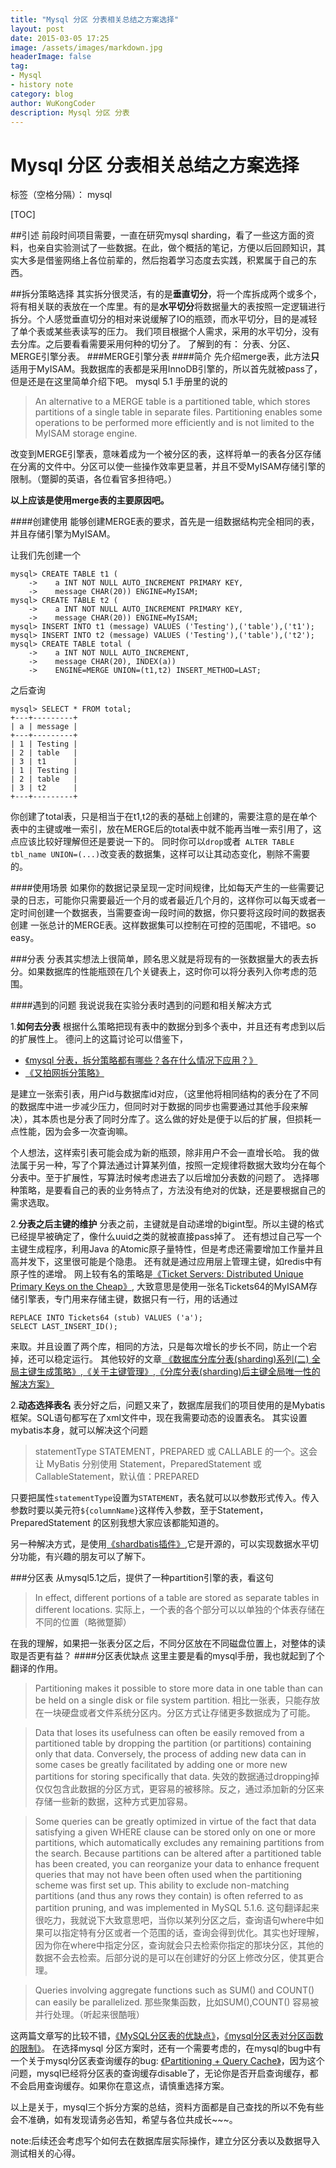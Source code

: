 ```yaml
---
title: "Mysql 分区 分表相关总结之方案选择"
layout: post
date: 2015-03-05 17:25
image: /assets/images/markdown.jpg
headerImage: false
tag:
- Mysql
- history note
category: blog
author: WuKongCoder
description: Mysql 分区 分表
---
```



# Mysql 分区 分表相关总结之方案选择

标签（空格分隔）： mysql 

[TOC]

##引述
前段时间项目需要，一直在研究mysql sharding，看了一些这方面的资料，也亲自实验测试了一些数据。在此，做个概括的笔记，方便以后回顾知识，其实大多是借鉴网络上各位前辈的，然后抱着学习态度去实践，积累属于自己的东西。

##拆分策略选择
其实拆分很灵活，有的是**垂直切分**，将一个库拆成两个或多个，将有相关联的表放在一个库里。有的是**水平切分**将数据量大的表按照一定逻辑进行拆分。个人感觉垂直切分的相对来说缓解了IO的瓶颈，而水平切分，目的是减轻了单个表或某些表读写的压力。
我们项目根据个人需求，采用的水平切分，没有去分库。之后要看看需要采用何种的切分了。
了解到的有： 分表、分区、MERGE引擎分表。
###MERGE引擎分表
####简介
先介绍merge表，此方法**只**适用于MyISAM。我数据库的表都是采用InnoDB引擎的，所以首先就被pass了，但是还是在这里简单介绍下吧。
mysql 5.1 手册里的说的

>An alternative to a MERGE table is a partitioned table, which stores partitions of a single table in separate files. Partitioning enables some operations to be performed more efficiently and is not limited to the MyISAM storage engine. 

改变到MERGE引擎表，意味着成为一个被分区的表，这样将单一的表各分区存储在分离的文件中。分区可以使一些操作效率更显著，并且不受MyISAM存储引擎的限制。（蹩脚的英语，各位看官多担待吧。）

**以上应该是使用merge表的主要原因吧。**

####创建使用
能够创建MERGE表的要求，首先是一组数据结构完全相同的表，并且存储引擎为MyISAM。

让我们先创建一个
```mysql
mysql> CREATE TABLE t1 (
    ->    a INT NOT NULL AUTO_INCREMENT PRIMARY KEY,
	->    message CHAR(20)) ENGINE=MyISAM;
mysql> CREATE TABLE t2 (
    ->    a INT NOT NULL AUTO_INCREMENT PRIMARY KEY,
    ->    message CHAR(20)) ENGINE=MyISAM;
mysql> INSERT INTO t1 (message) VALUES ('Testing'),('table'),('t1');
mysql> INSERT INTO t2 (message) VALUES ('Testing'),('table'),('t2');
mysql> CREATE TABLE total (
    ->    a INT NOT NULL AUTO_INCREMENT,
    ->    message CHAR(20), INDEX(a))
    ->    ENGINE=MERGE UNION=(t1,t2) INSERT_METHOD=LAST;
```
之后查询
```mysql
mysql> SELECT * FROM total;
+---+---------+
| a | message |
+---+---------+
| 1 | Testing |
| 2 | table   |
| 3 | t1      |
| 1 | Testing |
| 2 | table   |
| 3 | t2      |
+---+---------+
```
你创建了total表，只是相当于在t1,t2的表的基础上创建的，需要注意的是在单个表中的主键或唯一索引，放在MERGE后的total表中就不能再当唯一索引用了，这点应该比较好理解但还是要说一下的。
同时你可以`drop`或者` ALTER TABLE tbl_name UNION=(...)`改变表的数据集，这样可以让其动态变化，剔除不需要的。


####使用场景
如果你的数据记录呈现一定时间规律，比如每天产生的一些需要记录的日志，可能你只需要最近一个月的或者最近几个月的，这样你可以每天或者一定时间创建一个数据表，当需要查询一段时间的数据，你只要将这段时间的数据表创建
一张总计的MERGE表。这样数据集可以控制在可控的范围呢，不错吧。so easy。

###分表
分表其实想法上很简单，顾名思义就是将现有的一张数据量大的表去拆分。如果数据库的性能瓶颈在几个关键表上，这时你可以将分表列入你考虑的范围。

####遇到的问题
我说说我在实验分表时遇到的问题和相关解决方式

1.**如何去分表**
根据什么策略把现有表中的数据分到多个表中，并且还有考虑到以后的扩展性上。
德问上的这篇讨论可以借鉴下，

- [《mysql 分表，拆分策略都有哪些？各在什么情况下应用？》](http://www.dewen.io/q/696/)
- [《又拍网拆分策略》](http://www.infoq.com/cn/articles/yupoo-partition-database)

是建立一张索引表，用户id与数据库id对应，（这里他将相同结构的表分在了不同的数据库中进一步减少压力，但同时对于数据的同步也需要通过其他手段来解决），其本质也是分表了同时分库了。这么做的好处是便于以后的扩展，但损耗一点性能，因为会多一次查询嘛。

个人想法，这样索引表可能会成为新的瓶颈，除非用户不会一直增长哈。
我的做法属于另一种，写了个算法通过计算某列值，按照一定规律将数据大致均分在每个分表中。至于扩展性，写算法时候考虑进去了以后增加分表数的问题了。
选择哪种策略，是要看自己的表的业务特点了，方法没有绝对的优缺，还是要根据自己的需求选取。

2.**分表之后主键的维护**
分表之前，主键就是自动递增的bigint型。所以主键的格式已经提早被确定了，像什么uuid之类的就被直接pass掉了。
还有想过自己写一个主键生成程序，利用Java 的Atomic原子量特性，但是考虑还需要增加工作量并且高并发下，这里很可能是个隐患。
还有就是通过应用层上管理主键，如redis中有原子性的递增。
网上较有名的策略是[《Ticket Servers: Distributed Unique Primary Keys on the Cheap》](http://code.flickr.net/2010/02/08/ticket-servers-distributed-unique-primary-keys-on-the-cheap/),
大致意思是使用一张名Tickets64的MyISAM存储引擎表，专门用来存储主键，数据只有一行，用的话通过
```mysql
REPLACE INTO Tickets64 (stub) VALUES ('a');
SELECT LAST_INSERT_ID();
```
来取。并且设置了两个库，相同的方法，只是每次增长的步长不同，防止一个宕掉，还可以稳定运行。
其他较好的文章[ 《数据库分库分表(sharding)系列(二) 全局主键生成策略》](http://blog.csdn.net/bluishglc/article/details/7710738),[《关于主键管理》](http://www.jdon.com/46684),[《分库分表(sharding)后主键全局唯一性的解决方案》](http://www.mysqlab.net/blog/2009/03/mysql-sharding-unique-primary-key-solution/)

2.**动态选择表名**
表分好之后，问题又来了，数据库层我们的项目使用的是Mybatis框架。SQL语句都写在了xml文件中，现在我需要动态的设置表名。
其实设置mybatis本身，就可以解决这个问题
>statementType	STATEMENT，PREPARED 或 CALLABLE 的一个。这会让 MyBatis 分别使用 Statement，PreparedStatement 或 CallableStatement，默认值：PREPARED

只要把属性`statementType`设置为`STATEMENT`，表名就可以以参数形式传入。传入参数时要以美元符`${columnName}`这样传入参数，至于Statement，PreparedStatement 的区别我想大家应该都能知道的。

另一种解决方式，是使用[《shardbatis插件》](https://code.google.com/p/shardbatis/),它是开源的，可以实现数据水平切分功能，有兴趣的朋友可以了解下。

###分区表
从mysql5.1之后，提供了一种partition引擎的表，看这句
>In effect, different portions of a table are stored as separate tables in different locations.
实际上，一个表的各个部分可以以单独的个体表存储在不同的位置（略微蹩脚）

在我的理解，如果把一张表分区之后，不同分区放在不同磁盘位置上，对整体的读取是否更有益？
####分区表优缺点
这里主要是看的mysql手册，我也就起到了个翻译的作用。
>Partitioning makes it possible to store more data in one table than can be held on a single disk or file system partition.
相比一张表，只能存放在一块硬盘或者文件系统分区内。分区方式让存储更多数据成为了可能。

>Data that loses its usefulness can often be easily removed from a partitioned table by dropping the partition (or partitions) containing only that data. Conversely, the process of adding new data can in some cases be greatly facilitated by adding one or more new partitions for storing specifically that data.
失效的数据通过dropping掉仅仅包含此数据的分区方式，更容易的被移除。反之，通过添加新的分区来存储一些新的数据，这种方式更加容易。

>Some queries can be greatly optimized in virtue of the fact that data satisfying a given WHERE clause can be stored only on one or more partitions, which automatically excludes any remaining partitions from the search. Because partitions can be altered after a partitioned table has been created, you can reorganize your data to enhance frequent queries that may not have been often used when the partitioning scheme was first set up. This ability to exclude non-matching partitions (and thus any rows they contain) is often referred to as partition pruning, and was implemented in MySQL 5.1.6. 
这句翻译起来很吃力，我就说下大致意思吧，当你以某列分区之后，查询语句where中如果可以指定特有分区或者一个范围的话，查询会得到优化。其实也好理解，因为你在where中指定分区，查询就会只去检索你指定的那块分区，其他的数据不会去检索。后部分说的是可以在创建好的分区上修改分区，使其更合理。

>Queries involving aggregate functions such as SUM() and COUNT() can easily be parallelized.
那些聚集函数，比如SUM(),COUNT() 容易被并行处理。（听起来很酷哦）

这两篇文章写的比较不错，[《MySQL分区表的优缺点》](http://adamlu.net/dev/2012/06/benefit-and-limitations-of-mysql-partition/)，[《mysql分区表对分区函数的限制》](http://www.xuebuyuan.com/1111076.html)。
在选择mysql 分区方案时，还有一个需要考虑的，在mysql的bug中有一个关于mysql分区表查询缓存的bug: [《Partitioning + Query Cache》](http://bugs.mysql.com/bug.php?id=65541)，因为这个问题，mysql已经将分区表的查询缓存disable了，无论你是否开启查询缓存，都不会启用查询缓存。如果你在意这点，请慎重选择方案。

以上是关于，mysql三个拆分方案的总结，资料方面都是自己查找的所以不免有些会不准确，如有发现请务必告知，希望与各位共成长~~~。


note:后续还会考虑写个如何去在数据库层实际操作，建立分区分表以及数据导入测试相关的心得。
